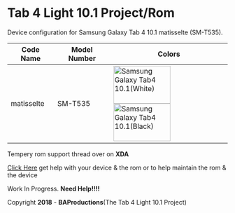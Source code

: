 # Tab 4 Light 10.1 Project/Rom
Device configuration for Samsung Galaxy Tab 4 10.1 matisselte (SM-T535).

|Code Name|Model Number|Colors|
|--|--|--|
|matisselte| SM-T535 |<img name="Samsung Galaxy Tab4 10.1(White)" src="https://i-cdn.phonearena.com/images/phones/46349-xlarge/Samsun-Galaxy-Tab-4-10.1-3a.jpg" width="130" height="86" alt="Samsung Galaxy Tab4 10.1(White)" title="Samsung Galaxy Tab4 10.1(White)"><img name="Samsung Galaxy Tab4 10.1(Black)" src="https://images.samsung.com/is/image/samsung/uk-galaxy-tab-4-10-1-t530-sm-t530nykabtu-010-front-black" width="130" height="86" alt="Samsung Galaxy Tab4 10.1(Black)" title="Samsung Galaxy Tab4 10.1(Black)">|

Tempery rom support thread over on **XDA**

[Click Here](https://forum.xda-developers.com/tab-4/general/rom-lineage-7-1-2-sm-t530-t535-updated-t3839260/) get help with your device & the rom
or to help maintain the rom & the device 

Work In Progress. **Need Help!!!!**

Copyright **2018** - **BAProductions**(The Tab 4 Light 10.1 Project)

